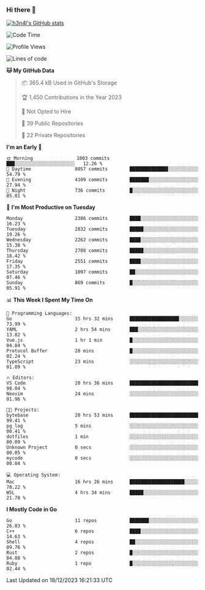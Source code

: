 ### Hi there 👋

[![h3n4l's GitHub stats](https://github-readme-stats.vercel.app/api?username=h3n4l&count_private=true&show_icons=true&theme=radical)](https://github.com/h3n4l/github-readme-stats)

<!--START_SECTION:waka-->
![Code Time](http://img.shields.io/badge/Code%20Time-1%2C792%20hrs%2040%20mins-blue)

![Profile Views](http://img.shields.io/badge/Profile%20Views-1-blue)

![Lines of code](https://img.shields.io/badge/From%20Hello%20World%20I%27ve%20Written-3.9%20million%20lines%20of%20code-blue)

**🐱 My GitHub Data** 

> 📦 365.4 kB Used in GitHub's Storage 
 > 
> 🏆 1,450 Contributions in the Year 2023
 > 
> 🚫 Not Opted to Hire
 > 
> 📜 39 Public Repositories 
 > 
> 🔑 22 Private Repositories 
 > 
**I'm an Early 🐤** 

```text
🌞 Morning                1803 commits        ███░░░░░░░░░░░░░░░░░░░░░░   12.26 % 
🌆 Daytime                8057 commits        ██████████████░░░░░░░░░░░   54.79 % 
🌃 Evening                4109 commits        ███████░░░░░░░░░░░░░░░░░░   27.94 % 
🌙 Night                  736 commits         █░░░░░░░░░░░░░░░░░░░░░░░░   05.01 % 
```
📅 **I'm Most Productive on Tuesday** 

```text
Monday                   2386 commits        ████░░░░░░░░░░░░░░░░░░░░░   16.23 % 
Tuesday                  2832 commits        █████░░░░░░░░░░░░░░░░░░░░   19.26 % 
Wednesday                2262 commits        ████░░░░░░░░░░░░░░░░░░░░░   15.38 % 
Thursday                 2708 commits        █████░░░░░░░░░░░░░░░░░░░░   18.42 % 
Friday                   2551 commits        ████░░░░░░░░░░░░░░░░░░░░░   17.35 % 
Saturday                 1097 commits        ██░░░░░░░░░░░░░░░░░░░░░░░   07.46 % 
Sunday                   869 commits         █░░░░░░░░░░░░░░░░░░░░░░░░   05.91 % 
```


📊 **This Week I Spent My Time On** 

```text
💬 Programming Languages: 
Go                       15 hrs 32 mins      ██████████████████░░░░░░░   73.99 % 
YAML                     2 hrs 54 mins       ███░░░░░░░░░░░░░░░░░░░░░░   13.82 % 
Vue.js                   1 hr 1 min          █░░░░░░░░░░░░░░░░░░░░░░░░   04.84 % 
Protocol Buffer          28 mins             █░░░░░░░░░░░░░░░░░░░░░░░░   02.24 % 
TypeScript               23 mins             ░░░░░░░░░░░░░░░░░░░░░░░░░   01.89 % 

🔥 Editors: 
VS Code                  20 hrs 36 mins      █████████████████████████   98.04 % 
Neovim                   24 mins             ░░░░░░░░░░░░░░░░░░░░░░░░░   01.96 % 

🐱‍💻 Projects: 
bytebase                 20 hrs 53 mins      █████████████████████████   99.41 % 
pg_log                   5 mins              ░░░░░░░░░░░░░░░░░░░░░░░░░   00.41 % 
dotfiles                 1 min               ░░░░░░░░░░░░░░░░░░░░░░░░░   00.09 % 
Unknown Project          0 secs              ░░░░░░░░░░░░░░░░░░░░░░░░░   00.05 % 
mycode                   0 secs              ░░░░░░░░░░░░░░░░░░░░░░░░░   00.04 % 

💻 Operating System: 
Mac                      16 hrs 26 mins      ████████████████████░░░░░   78.22 % 
WSL                      4 hrs 34 mins       █████░░░░░░░░░░░░░░░░░░░░   21.78 % 
```

**I Mostly Code in Go** 

```text
Go                       11 repos            ███████░░░░░░░░░░░░░░░░░░   26.83 % 
C++                      6 repos             ████░░░░░░░░░░░░░░░░░░░░░   14.63 % 
Shell                    4 repos             ██░░░░░░░░░░░░░░░░░░░░░░░   09.76 % 
Rust                     2 repos             █░░░░░░░░░░░░░░░░░░░░░░░░   04.88 % 
Ruby                     1 repo              █░░░░░░░░░░░░░░░░░░░░░░░░   02.44 % 
```




 Last Updated on 18/12/2023 16:21:33 UTC
<!--END_SECTION:waka-->


